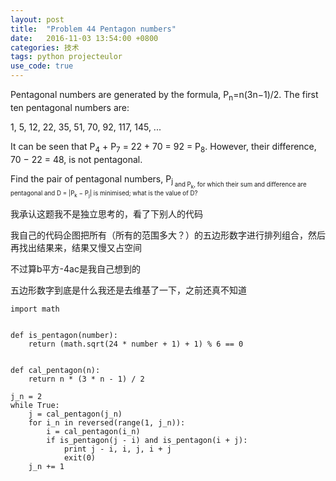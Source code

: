 ```yaml
---
layout: post
title:  "Problem 44 Pentagon numbers"
date:   2016-11-03 13:54:00 +0800
categories: 技术
tags: python projecteulor
use_code: true
---
```

Pentagonal numbers are generated by the formula, P<sub>n</sub>=n(3n−1)/2. The first ten pentagonal numbers are:

1, 5, 12, 22, 35, 51, 70, 92, 117, 145, ...

It can be seen that P<sub>4</sub> + P<sub>7</sub> = 22 + 70 = 92 = P<sub>8</sub>. However, their difference, 70 − 22 = 48, is not pentagonal.

Find the pair of pentagonal numbers, P<sub>j<sub/> and P<sub>k</sub>, for which their sum and difference are pentagonal and D = |P<sub>k</sub> − P<sub>j</sub>| is minimised; what is the value of D?

<!--more-->
我承认这题我不是独立思考的，看了下别人的代码

我自己的代码企图把所有（所有的范围多大？）的五边形数字进行排列组合，然后再找出结果来，结果又慢又占空间

不过算b平方-4ac是我自己想到的

五边形数字到底是什么我还是去维基了一下，之前还真不知道

    import math


    def is_pentagon(number):
        return (math.sqrt(24 * number + 1) + 1) % 6 == 0


    def cal_pentagon(n):
        return n * (3 * n - 1) / 2

    j_n = 2
    while True:
        j = cal_pentagon(j_n)
        for i_n in reversed(range(1, j_n)):
            i = cal_pentagon(i_n)
            if is_pentagon(j - i) and is_pentagon(i + j):
                print j - i, i, j, i + j
                exit(0)
        j_n += 1
